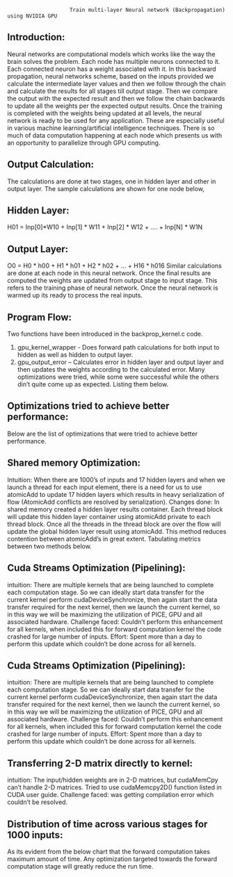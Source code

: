                         Train multi-layer Neural network (Backpropagation) using NVIDIA GPU 

Introduction:
------------
Neural networks are computational models which works like the way the brain solves the problem. Each node has multiple neurons connected to it. Each connected neuron has a weight associated with it. In this backward propagation, neural networks scheme, based on the inputs provided we calculate the intermediate layer values and then we follow through the chain and calculate the results for all stages till output stage. Then we compare the output with the expected result and then we follow the chain backwards to update all the weights per the expected output results. Once the training is completed with the weights being updated at all levels, the neural network is ready to be used for any application. These are especially useful in various machine learning/artificial intelligence techniques. There is so much of data computation happening at each node which presents us with an opportunity to parallelize through GPU computing.

Output Calculation:
-------------------
The calculations are done at two stages, one in hidden layer and other in output layer. The sample calculations are shown for one node below,

Hidden Layer:
-------------
H01 = Inp[0]*W10 + Inp[1] * W11 + Inp[2] * W12 + …. + Inp[N] * W1N

Output Layer:
-------------
O0 = H0 * h00 + H1 * h01 + H2 * h02 + … + H16 * h016
Similar calculations are done at each node in this neural network. Once the final results are computed the weights are updated from output stage to input stage. This refers to the training phase of neural network. Once the neural network is warmed up its ready to process the real inputs.

Program Flow:
-------------
Two functions have been introduced in the backprop_kernel.c code.
1. gpu_kernel_wrapper - Does forward path calculations for both input to hidden as well as hidden to output layer.
2. gpu_output_error – Calculates error in hidden layer and output layer and then updates the weights according to the calculated error.
Many optimizations were tried, while some were successful while the others din’t quite come up as expected. Listing them below.


Optimizations tried to achieve better performance:
--------------------------------------------------
 Below are the list of optimizations that were tried to achieve better performance. 

Shared memory Optimization:
---------------------------
Intuition: When there are 1000’s of inputs and 17 hidden layers and when we launch a thread for each input element, there is a need for us to use atomicAdd to update 17 hidden layers which results in heavy serialization of flow (AtomicAdd conflicts are resolved by serialization).
Changes done: In shared memory created a hidden layer results container. Each thread block will update this hidden layer container using atomicAdd private to each thread block. Once all the threads in the thread block are over the flow will update the global hidden layer result using atomicAdd. This method reduces contention between atomicAdd’s in great extent. Tabulating metrics between two methods below.

Cuda Streams Optimization (Pipelining):
---------------------------------------
intuition: There are multiple kernels that are being launched to complete each computation stage. So we can ideally start data transfer for the current kernel perform cudaDeviceSynchronize, then again start the data transfer required for the next kernel, then we launch the current kernel, so in this way we will be maximizing the utilization of PICE, GPU and all associated hardware.
Challenge faced: Couldn’t perform this enhancement for all kernels, when included this for forward computation kernel the code crashed for large number of inputs.
Effort: Spent more than a day to perform this update which couldn’t be done across for all kernels.

Cuda Streams Optimization (Pipelining):
---------------------------------------
intuition: There are multiple kernels that are being launched to complete each computation stage. So we can ideally start data transfer for the current kernel perform cudaDeviceSynchronize, then again start the data transfer required for the next kernel, then we launch the current kernel, so in this way we will be maximizing the utilization of PICE, GPU and all associated hardware.
Challenge faced: Couldn’t perform this enhancement for all kernels, when included this for forward computation kernel the code crashed for large number of inputs.
Effort: Spent more than a day to perform this update which couldn’t be done across for all kernels.

Transferring 2-D matrix directly to kernel:
-------------------------------------------
intuition: The input/hidden weights are in 2-D matrices, but cudaMemCpy can’t handle 2-D matrices. Tried to use cudaMemcpy2D() function listed in CUDA user guide.
Challenge faced: was getting compilation error which couldn’t be resolved.

Distribution of time across various stages for 1000 inputs:
-----------------------------------------------------------
As its evident from the below chart that the forward computation takes maximum amount of time. Any optimization targeted towards the forward computation stage will greatly reduce the run time.
